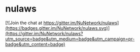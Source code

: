 # nulaws

[![Join the chat at https://gitter.im/NuNetwork/nulaws](https://badges.gitter.im/NuNetwork/nulaws.svg)](https://gitter.im/NuNetwork/nulaws?utm_source=badge&utm_medium=badge&utm_campaign=pr-badge&utm_content=badge)